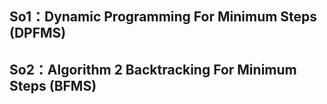 ## So1：Dynamic Programming For Minimum Steps (DPFMS)
## So2：Algorithm 2 Backtracking For Minimum Steps (BFMS)
